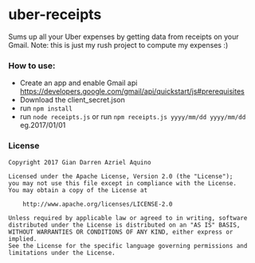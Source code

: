 # uber-receipts
Sums up all your Uber expenses by getting data from receipts on your Gmail.
Note: this is just my rush project to compute my expenses :)

### How to use:
* Create an app and enable Gmail api https://developers.google.com/gmail/api/quickstart/js#prerequisites
* Download the client_secret.json
* run `npm install`
* run `node receipts.js` or run `npm receipts.js yyyy/mm/dd yyyy/mm/dd` eg.2017/01/01

### License
```
Copyright 2017 Gian Darren Azriel Aquino

Licensed under the Apache License, Version 2.0 (the "License");
you may not use this file except in compliance with the License.
You may obtain a copy of the License at

    http://www.apache.org/licenses/LICENSE-2.0

Unless required by applicable law or agreed to in writing, software
distributed under the License is distributed on an "AS IS" BASIS,
WITHOUT WARRANTIES OR CONDITIONS OF ANY KIND, either express or implied.
See the License for the specific language governing permissions and
limitations under the License.
```
